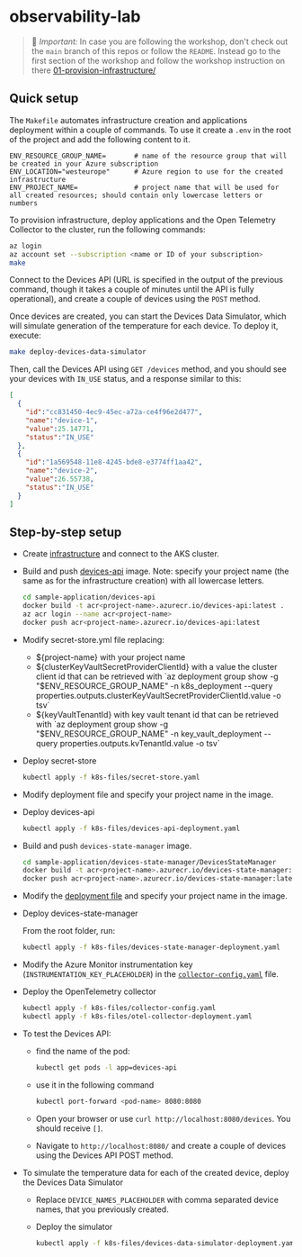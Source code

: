 # observability-lab

> 🚨 *Important:* In case you are following the workshop, don't check out the `main` branch of this repos or follow the `README`. Instead go to the first section of the workshop and follow the workshop instruction on there [01-provision-infrastructure/](https://observability-lab-cse.github.io/observability-lab-workshop/01-provision-infrastructure/)

## Quick setup

The `Makefile` automates infrastructure creation and applications deployment within a couple of commands.
To use it create a `.env` in the root of the project and add the following content to it.

```text
ENV_RESOURCE_GROUP_NAME=       # name of the resource group that will be created in your Azure subscription
ENV_LOCATION="westeurope"      # Azure region to use for the created infrastructure
ENV_PROJECT_NAME=              # project name that will be used for all created resources; should contain only lowercase letters or numbers
```

To provision infrastructure, deploy applications and the Open Telemetry Collector to the cluster, run the following commands:

```bash
az login
az account set --subscription <name or ID of your subscription>
make
```

Connect to the Devices API (URL is specified in the output of the previous command, though it takes a couple of minutes until the API is fully operational), and create a couple of devices using the `POST` method.

Once devices are created, you can start the Devices Data Simulator, which will simulate generation of the temperature for each device.
To deploy it, execute:

```bash
make deploy-devices-data-simulator
```

Then, call the Devices API using `GET /devices` method, and you should see your devices with `IN_USE` status, and a response similar to this:

```json
[
  {
    "id":"cc831450-4ec9-45ec-a72a-ce4f96e2d477",
    "name":"device-1",
    "value":25.14771,
    "status":"IN_USE"
  },
  {
    "id":"1a569548-11e8-4245-bde8-e3774ff1aa42",
    "name":"device-2",
    "value":26.55738,
    "status":"IN_USE"
  }
]
```

## Step-by-step setup

* Create [infrastructure](./infrastructure/README.md) and connect to the AKS cluster.
* Build and push [devices-api](./sample-application/devices-api/README.md) image.
  Note: specify your project name (the same as for the infrastructure creation) with all lowercase letters.

  ```bash
  cd sample-application/devices-api
  docker build -t acr<project-name>.azurecr.io/devices-api:latest .
  az acr login --name acr<project-name>
  docker push acr<project-name>.azurecr.io/devices-api:latest
  ```

* Modify secret-store.yml file replacing:
  * ${project-name} with your project name
  * ${clusterKeyVaultSecretProviderClientId} with a value the cluster client id that can be retrieved with `az deployment group show -g "$ENV_RESOURCE_GROUP_NAME" -n k8s_deployment --query properties.outputs.clusterKeyVaultSecretProviderClientId.value -o tsv`
  * ${keyVaultTenantId} with key vault tenant id that can be retrieved with `az deployment group show -g "$ENV_RESOURCE_GROUP_NAME" -n key_vault_deployment --query properties.outputs.kvTenantId.value -o tsv`
* Deploy secret-store

  ```bash
  kubectl apply -f k8s-files/secret-store.yaml
  ```
  
* Modify deployment file and specify your project name in the image.
* Deploy devices-api

  ```bash
  kubectl apply -f k8s-files/devices-api-deployment.yaml
  ```

* Build and push `devices-state-manager` image.

  ```bash
  cd sample-application/devices-state-manager/DevicesStateManager
  docker build -t acr<project-name>.azurecr.io/devices-state-manager:latest .
  docker push acr<project-name>.azurecr.io/devices-state-manager:latest
  ```

* Modify the [deployment file](./k8s-files/devices-state-manager-deployment.yaml) and specify your project name in the image.
* Deploy devices-state-manager

  From the root folder, run:
  
  ```bash
  kubectl apply -f k8s-files/devices-state-manager-deployment.yaml
  ```

* Modify the Azure Monitor instrumentation key (`INSTRUMENTATION_KEY_PLACEHOLDER`) in the [`collector-config.yaml`](./k8s-files/collector-config.yaml) file.
* Deploy the OpenTelemetry collector

    ```bash
    kubectl apply -f k8s-files/collector-config.yaml
    kubectl apply -f k8s-files/otel-collector-deployment.yaml
    ```

* To test the Devices API:
  * find the name of the pod:

    ```bash
    kubectl get pods -l app=devices-api
    ```

  * use it in the following command

    ```bash
    kubectl port-forward <pod-name> 8080:8080
    ```

  * Open your browser or use `curl http://localhost:8080/devices`. You should receive `[]`.
  * Navigate to `http://localhost:8080/` and create a couple of devices using the Devices API POST method.
* To simulate the temperature data for each of the created device, deploy the Devices Data Simulator
  * Replace `DEVICE_NAMES_PLACEHOLDER` with comma separated device names, that you previously created.
  * Deploy the simulator

    ```bash
    kubectl apply -f k8s-files/devices-data-simulator-deployment.yaml
    ```
